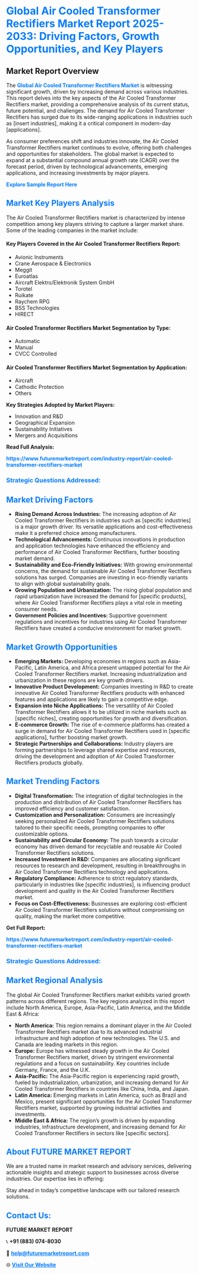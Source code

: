 <h1 style="color: #007BFF;">Global Air Cooled Transformer Rectifiers Market Report 2025-2033: Driving Factors, Growth Opportunities, and Key Players</h1>

<section id="overview">
<h2>Market Report Overview</h2>
<p>The <a href="https://www.futuremarketreport.com/industry-report/air-cooled-transformer-rectifiers-market" style="color: #007BFF; text-decoration: none;"><strong>Global Air Cooled Transformer Rectifiers Market</strong></a> is witnessing significant growth, driven by increasing demand across various industries. This report delves into the key aspects of the Air Cooled Transformer Rectifiers market, providing a comprehensive analysis of its current status, future potential, and challenges. The demand for Air Cooled Transformer Rectifiers has surged due to its wide-ranging applications in industries such as [insert industries], making it a critical component in modern-day [applications].</p>
<p>As consumer preferences shift and industries innovate, the Air Cooled Transformer Rectifiers market continues to evolve, offering both challenges and opportunities for stakeholders. The global market is expected to expand at a substantial compound annual growth rate (CAGR) over the forecast period, driven by technological advancements, emerging applications, and increasing investments by major players.</p>
</section>

<section id="overview">
<p><a href="https://www.futuremarketreport.com/request-sample/reportId=62797" style="color: #007BFF; text-decoration: none;"><strong>Explore Sample Report Here</strong></a></p>
</section>

<section id="key-players">
<h2 style="color: #007BFF;">Market Key Players Analysis</h2>
<p>The Air Cooled Transformer Rectifiers market is characterized by intense competition among key players striving to capture a larger market share. Some of the leading companies in the market include:</p>
<h4>Key Players Covered in the Air Cooled Transformer Rectifiers Report:</h4>
<ul><li>Avionic Instruments</li><li>Crane Aerospace &amp; Electronics</li><li>Meggit</li><li>Euroatlas</li><li>Aircraft Elektro/Elektronik System GmbH</li><li>Torotel</li><li>Ruikate</li><li>Raychem RPG</li><li>BSS Technologies</li><li>HIRECT</li></ul>
<h4>Air Cooled Transformer Rectifiers Market Segmentation by Type:</h4>
<ul><li>Automatic</li><li>Manual</li><li>CVCC Controlled</li></ul>

<h4>Air Cooled Transformer Rectifiers Market Segmentation by Application:</h4>
<ul><li>Aircraft</li><li>Cathodic Protection</li><li>Others</li></ul>
<p><strong>Key Strategies Adopted by Market Players:</strong></p>
<ul>
<li>Innovation and R&D</li>
<li>Geographical Expansion</li>
<li>Sustainability Initiatives</li>
<li>Mergers and Acquisitions</li>
</ul>
</section>

<section>
<p><strong>Read Full Analysis: </strong></p><a href="https://www.futuremarketreport.com/industry-report/air-cooled-transformer-rectifiers-market" style="color: #007BFF; text-decoration: none;"><strong>https://www.futuremarketreport.com/industry-report/air-cooled-transformer-rectifiers-market</strong></a>
<h3 style="color: #007BFF;">Strategic Questions Addressed:</h3>
</section>

<section id="driving-factors">
<h2 style="color: #007BFF;">Market Driving Factors</h2>
<ul>
<li><strong>Rising Demand Across Industries:</strong> The increasing adoption of Air Cooled Transformer Rectifiers in industries such as [specific industries] is a major growth driver. Its versatile applications and cost-effectiveness make it a preferred choice among manufacturers.</li>
<li><strong>Technological Advancements:</strong> Continuous innovations in production and application technologies have enhanced the efficiency and performance of Air Cooled Transformer Rectifiers, further boosting market demand.</li>
<li><strong>Sustainability and Eco-Friendly Initiatives:</strong> With growing environmental concerns, the demand for sustainable Air Cooled Transformer Rectifiers solutions has surged. Companies are investing in eco-friendly variants to align with global sustainability goals.</li>
<li><strong>Growing Population and Urbanization:</strong> The rising global population and rapid urbanization have increased the demand for [specific products], where Air Cooled Transformer Rectifiers plays a vital role in meeting consumer needs.</li>
<li><strong>Government Policies and Incentives:</strong> Supportive government regulations and incentives for industries using Air Cooled Transformer Rectifiers have created a conducive environment for market growth.</li>
</ul>
</section>

<section id="growth-opportunities">
<h2 style="color: #007BFF;">Market Growth Opportunities</h2>
<ul>
<li><strong>Emerging Markets:</strong> Developing economies in regions such as Asia-Pacific, Latin America, and Africa present untapped potential for the Air Cooled Transformer Rectifiers market. Increasing industrialization and urbanization in these regions are key growth drivers.</li>
<li><strong>Innovative Product Development:</strong> Companies investing in R&D to create innovative Air Cooled Transformer Rectifiers products with enhanced features and applications are likely to gain a competitive edge.</li>
<li><strong>Expansion into Niche Applications:</strong> The versatility of Air Cooled Transformer Rectifiers allows it to be utilized in niche markets such as [specific niches], creating opportunities for growth and diversification.</li>
<li><strong>E-commerce Growth:</strong> The rise of e-commerce platforms has created a surge in demand for Air Cooled Transformer Rectifiers used in [specific applications], further boosting market growth.</li>
<li><strong>Strategic Partnerships and Collaborations:</strong> Industry players are forming partnerships to leverage shared expertise and resources, driving the development and adoption of Air Cooled Transformer Rectifiers products globally.</li>
</ul>
</section>

<section id="trending-factors">
<h2 style="color: #007BFF;">Market Trending Factors</h2>
<ul>
<li><strong>Digital Transformation:</strong> The integration of digital technologies in the production and distribution of Air Cooled Transformer Rectifiers has improved efficiency and customer satisfaction.</li>
<li><strong>Customization and Personalization:</strong> Consumers are increasingly seeking personalized Air Cooled Transformer Rectifiers solutions tailored to their specific needs, prompting companies to offer customizable options.</li>
<li><strong>Sustainability and Circular Economy:</strong> The push towards a circular economy has driven demand for recyclable and reusable Air Cooled Transformer Rectifiers solutions.</li>
<li><strong>Increased Investment in R&D:</strong> Companies are allocating significant resources to research and development, resulting in breakthroughs in Air Cooled Transformer Rectifiers technology and applications.</li>
<li><strong>Regulatory Compliance:</strong> Adherence to strict regulatory standards, particularly in industries like [specific industries], is influencing product development and quality in the Air Cooled Transformer Rectifiers market.</li>
<li><strong>Focus on Cost-Effectiveness:</strong> Businesses are exploring cost-efficient Air Cooled Transformer Rectifiers solutions without compromising on quality, making the market more competitive.</li>
</ul>
</section>

<section>
<p><strong>Get Full Report: </strong></p><a href="https://www.futuremarketreport.com/industry-report/air-cooled-transformer-rectifiers-market" style="color: #007BFF; text-decoration: none;"><strong>https://www.futuremarketreport.com/industry-report/air-cooled-transformer-rectifiers-market</strong></a>
<h3 style="color: #007BFF;">Strategic Questions Addressed:</h3>
</section>


<section id="regional-analysis">
<h2 style="color: #007BFF;">Market Regional Analysis</h2>
<p>The global Air Cooled Transformer Rectifiers market exhibits varied growth patterns across different regions. The key regions analyzed in this report include North America, Europe, Asia-Pacific, Latin America, and the Middle East & Africa:</p>
<ul>
<li><strong>North America:</strong> This region remains a dominant player in the Air Cooled Transformer Rectifiers market due to its advanced industrial infrastructure and high adoption of new technologies. The U.S. and Canada are leading markets in this region.</li>
<li><strong>Europe:</strong> Europe has witnessed steady growth in the Air Cooled Transformer Rectifiers market, driven by stringent environmental regulations and a focus on sustainability. Key countries include Germany, France, and the U.K.</li>
<li><strong>Asia-Pacific:</strong> The Asia-Pacific region is experiencing rapid growth, fueled by industrialization, urbanization, and increasing demand for Air Cooled Transformer Rectifiers in countries like China, India, and Japan.</li>
<li><strong>Latin America:</strong> Emerging markets in Latin America, such as Brazil and Mexico, present significant opportunities for the Air Cooled Transformer Rectifiers market, supported by growing industrial activities and investments.</li>
<li><strong>Middle East & Africa:</strong> The region’s growth is driven by expanding industries, infrastructure development, and increasing demand for Air Cooled Transformer Rectifiers in sectors like [specific sectors].</li>
</ul>
</section>

<footer>
<h2 style="color: #007BFF;">About FUTURE MARKET REPORT</h2>
<p>We are a trusted name in market research and advisory services, delivering actionable insights and strategic support to businesses across diverse industries. Our expertise lies in offering:</p>

<p>Stay ahead in today’s competitive landscape with our tailored research solutions.</p>

<h2 style="color: #007BFF;">Contact Us:</h2>
<p><strong>FUTURE MARKET REPORT</strong></p>
<p>📞 <strong>+91 (883) 074-8030</strong></p>
<p>📧 <strong><a href="mailto:help@futuremarketreport.com" style="color: #007BFF;">help@futuremarketreport.com</a></strong></p>
<p>🌐 <strong><a href="https://www.futuremarketreport.com/" style="color: #007BFF;">Visit Our Website</a></strong></p>
</footer>